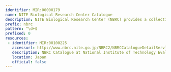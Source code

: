 ```yaml
---
identifier: MIR:00000179
name: NITE Biological Research Center Catalogue
description: NITE Biological Research Center (NBRC) provides a collection of microbial resources, performing taxonomic characterization of individual microorganisms such as bacteria including actinomycetes and archaea, yeasts, fungi, algaes, bacteriophages and DNA resources for academic research and industrial applications. A catalogue is maintained which states strain nomenclature, synonyms, and culture and sequence information.
prefix: nbrc
pattern: ^\d+$
prefixed: 0
resources:
 - identifier: MIR:00100225
   accessurl: http://www.nbrc.nite.go.jp/NBRC2/NBRCCatalogueDetailServlet?ID=NBRC&CAT=
   description: NBRC Catalogue at National Institute of Technology Evaluation
   location: Japan
   official: false
---
```

